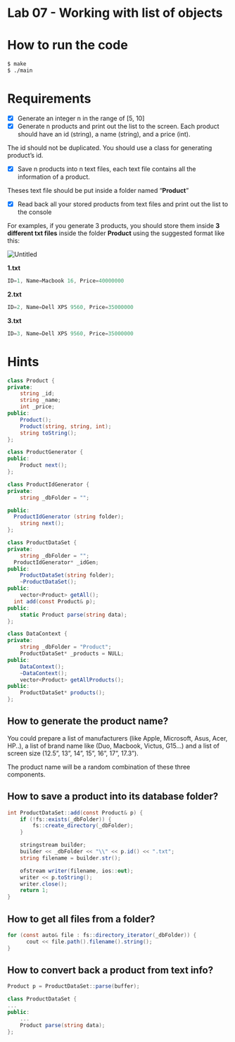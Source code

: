 # Lab 07 - Working with list of objects

# How to run the code

```bash
$ make 
$ ./main
```
# Requirements

- [x]  Generate an integer n in the range of [5, 10]
- [x]  Generate n products and print out the list to the screen. Each product should have an id (string), a name (string), and a price (int).

The id should not be duplicated. You should use a class for generating product’s id. 
    
- [x]  Save n products into n text files, each text file contains all the information of a product.

Theses text file should be put inside a folder named “**Product**”

- [x]  Read back all your stored products from text files and print out the list to the console

For examples, if you generate 3 products, you should store them inside **3 different txt files** inside the folder **Product** using the suggested format like this:

![Untitled](https://s3-us-west-2.amazonaws.com/secure.notion-static.com/8c90f551-7c4c-4b22-b344-a38839a186ac/Untitled.png)

**1.txt**

```csharp
ID=1, Name=Macbook 16, Price=40000000
```

**2.txt**

```csharp
ID=2, Name=Dell XPS 9560, Price=35000000
```

**3.txt**

```csharp
ID=3, Name=Dell XPS 9560, Price=35000000
```

# Hints

```csharp
class Product {
private:
	string _id;
	string _name;
	int _price;
public:
	Product();
	Product(string, string, int);
	string toString();
};
```

```csharp
class ProductGenerator {
public:
	Product next();
};
```

```csharp
class ProductIdGenerator {
private:
	string _dbFolder = "";

public:
  ProductIdGenerator (string folder);
	string next();
};
```

```csharp
class ProductDataSet {
private:
	string _dbFolder = "";
  ProductIdGenerator* _idGen;
public:
	ProductDataSet(string folder);
	~ProductDataSet();
public:
	vector<Product> getAll();
  int add(const Product& p);
public:
	static Product parse(string data);
};
```

```csharp
class DataContext {
private:
	string _dbFolder = "Product";
	ProductDataSet* _products = NULL;
public:
	DataContext();
	~DataContext();
	vector<Product> getAllProducts();
public:
	ProductDataSet* products();
};
```

## How to generate the product name?

You could prepare a list of manufacturers (like Apple, Microsoft, Asus, Acer, HP..), a list of brand name like (Duo, Macbook, Victus, G15…) and a list of screen size (12.5”, 13”, 14”, 15”, 16”, 17”, 17.3”).

The product name will be a random combination of these three components.

## How to save a product into its database folder?

```csharp
int ProductDataSet::add(const Product& p) {
    if (!fs::exists(_dbFolder)) {
        fs::create_directory(_dbFolder);
    }

    stringstream builder;
    builder << _dbFolder << "\\" << p.id() << ".txt";
    string filename = builder.str();

    ofstream writer(filename, ios::out);
    writer << p.toString(); 
    writer.close();
    return 1;
}
```

## How to get all files from a folder?

```csharp
for (const auto& file : fs::directory_iterator(_dbFolder)) {
      cout << file.path().filename().string();
}
```

## How to convert back a product from text info?

```csharp
Product p = ProductDataSet::parse(buffer);
```

```csharp
class ProductDataSet {
...
public:
    ...
    Product parse(string data);
};
```
